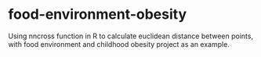 # food-environment-obesity
Using nncross function in R to calculate euclidean distance between points, with food environment and childhood obesity project as an example.
